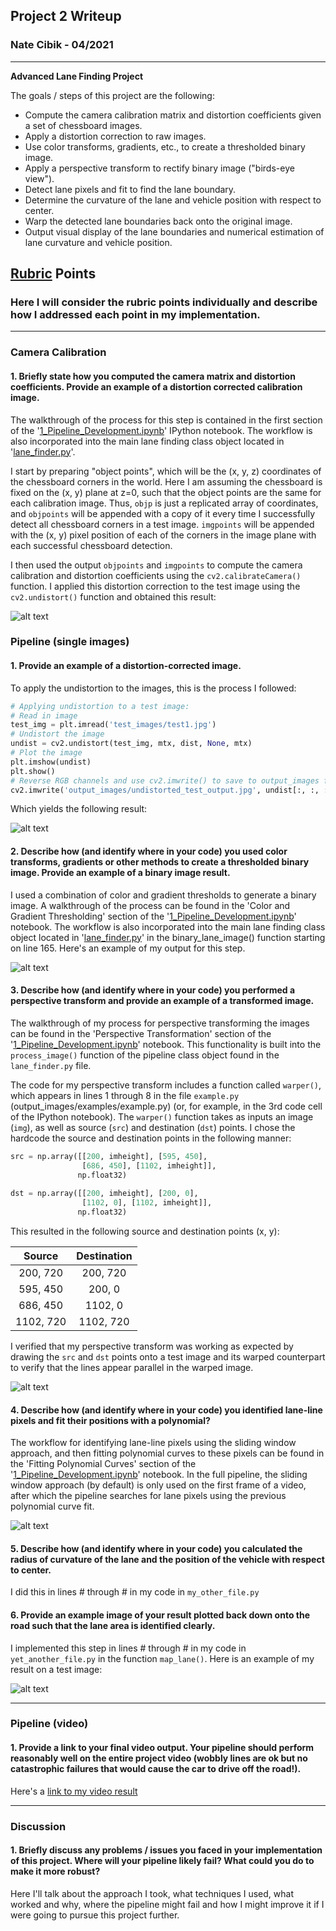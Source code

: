 ## Project 2 Writeup

### Nate Cibik - 04/2021

---

**Advanced Lane Finding Project**

The goals / steps of this project are the following:

* Compute the camera calibration matrix and distortion coefficients given a set of chessboard images.
* Apply a distortion correction to raw images.
* Use color transforms, gradients, etc., to create a thresholded binary image.
* Apply a perspective transform to rectify binary image ("birds-eye view").
* Detect lane pixels and fit to find the lane boundary.
* Determine the curvature of the lane and vehicle position with respect to center.
* Warp the detected lane boundaries back onto the original image.
* Output visual display of the lane boundaries and numerical estimation of lane curvature and vehicle position.

[//]: # (Image References)

[image1]: ./output_images/undistorted.jpg "Undistorted"
[image2]: ./output_images/undistorted_test_output.jpg "Road Undistorted"
[image3]: ./output_images/binary_output.jpg "Binary Example"
[image4]: ./examples/warped_straight_lines.jpg "Warp Example"
[image5]: ./examples/color_fit_lines.jpg "Fit Visual"
[image6]: ./examples/example_output.jpg "Output"
[video1]: ./project_video.mp4 "Video"

## [Rubric](https://review.udacity.com/#!/rubrics/571/view) Points

### Here I will consider the rubric points individually and describe how I addressed each point in my implementation.  

---

### Camera Calibration

#### 1. Briefly state how you computed the camera matrix and distortion coefficients. Provide an example of a distortion corrected calibration image.

The walkthrough of the process for this step is contained in the first section of the '[1_Pipeline_Development.ipynb](1_Pipeline_Development.ipynb)' IPython notebook. The workflow is also incorporated into the main lane finding class object located in '[lane_finder.py](lane_finder.py)'.

I start by preparing "object points", which will be the (x, y, z) coordinates of the chessboard corners in the world. Here I am assuming the chessboard is fixed on the (x, y) plane at z=0, such that the object points are the same for each calibration image.  Thus, `objp` is just a replicated array of coordinates, and `objpoints` will be appended with a copy of it every time I successfully detect all chessboard corners in a test image.  `imgpoints` will be appended with the (x, y) pixel position of each of the corners in the image plane with each successful chessboard detection.  

I then used the output `objpoints` and `imgpoints` to compute the camera calibration and distortion coefficients using the `cv2.calibrateCamera()` function.  I applied this distortion correction to the test image using the `cv2.undistort()` function and obtained this result: 

![alt text][image1]

### Pipeline (single images)

#### 1. Provide an example of a distortion-corrected image.

To apply the undistortion to the images, this is the process I followed:

```python
# Applying undistortion to a test image:
# Read in image
test_img = plt.imread('test_images/test1.jpg')
# Undistort the image
undist = cv2.undistort(test_img, mtx, dist, None, mtx)
# Plot the image
plt.imshow(undist)
plt.show()
# Reverse RGB channels and use cv2.imwrite() to save to output_images folder
cv2.imwrite('output_images/undistorted_test_output.jpg', undist[:, :, ::-1])
```

Which yields the following result:

![alt text][image2]

#### 2. Describe how (and identify where in your code) you used color transforms, gradients or other methods to create a thresholded binary image.  Provide an example of a binary image result.

I used a combination of color and gradient thresholds to generate a binary image. A walkthrough of the process can be found in the 'Color and Gradient Thresholding' section of the '[1_Pipeline_Development.ipynb](1_Pipeline_Development.ipynb)' notebook. The workflow is also incorporated into the main lane finding class object located in '[lane_finder.py](lane_finder.py)' in the binary_lane_image() function starting on line 165. Here's an example of my output for this step.

![alt text][image3]

#### 3. Describe how (and identify where in your code) you performed a perspective transform and provide an example of a transformed image.

The walkthrough of my process for perspective transforming the images can be found in the 'Perspective Transformation' section of the '[1_Pipeline_Development.ipynb](1_Pipeline_Development.ipynb)' notebook. This functionality is built into the `process_image()` function of the pipeline class object found in the `lane_finder.py` file. 

The code for my perspective transform includes a function called `warper()`, which appears in lines 1 through 8 in the file `example.py` (output_images/examples/example.py) (or, for example, in the 3rd code cell of the IPython notebook).  The `warper()` function takes as inputs an image (`img`), as well as source (`src`) and destination (`dst`) points.  I chose the hardcode the source and destination points in the following manner:

```python
src = np.array([[200, imheight], [595, 450],
                [686, 450], [1102, imheight]],
               np.float32)
               
dst = np.array([[200, imheight], [200, 0],
                [1102, 0], [1102, imheight]],
               np.float32)
```

This resulted in the following source and destination points (x, y):

| Source        | Destination   | 
|:-------------:|:-------------:| 
| 200, 720      | 200, 720      | 
| 595, 450      | 200, 0        |
| 686, 450      | 1102, 0       |
| 1102, 720     | 1102, 720     |

I verified that my perspective transform was working as expected by drawing the `src` and `dst` points onto a test image and its warped counterpart to verify that the lines appear parallel in the warped image.

![alt text][image4]

#### 4. Describe how (and identify where in your code) you identified lane-line pixels and fit their positions with a polynomial?

The workflow for identifying lane-line pixels using the sliding window approach, and then fitting polynomial curves to these pixels can be found in the 'Fitting Polynomial Curves' section of the '[1_Pipeline_Development.ipynb](1_Pipeline_Development.ipynb)' notebook. In the full pipeline, the sliding window approach (by default) is only used on the first frame of a video, after which the pipeline searches for lane pixels using the previous polynomial curve fit.

![alt text][image5]

#### 5. Describe how (and identify where in your code) you calculated the radius of curvature of the lane and the position of the vehicle with respect to center.

I did this in lines # through # in my code in `my_other_file.py`

#### 6. Provide an example image of your result plotted back down onto the road such that the lane area is identified clearly.

I implemented this step in lines # through # in my code in `yet_another_file.py` in the function `map_lane()`.  Here is an example of my result on a test image:

![alt text][image6]

---

### Pipeline (video)

#### 1. Provide a link to your final video output.  Your pipeline should perform reasonably well on the entire project video (wobbly lines are ok but no catastrophic failures that would cause the car to drive off the road!).

Here's a [link to my video result](./project_video.mp4)

---

### Discussion

#### 1. Briefly discuss any problems / issues you faced in your implementation of this project.  Where will your pipeline likely fail?  What could you do to make it more robust?

Here I'll talk about the approach I took, what techniques I used, what worked and why, where the pipeline might fail and how I might improve it if I were going to pursue this project further.  
